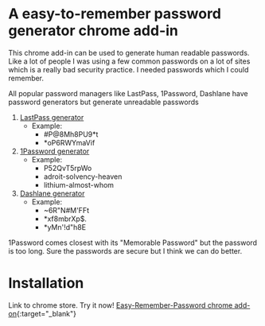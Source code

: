 # A easy-to-remember password generator chrome add-in
This chrome add-in can be used to generate human readable passwords. Like a lot of people I was using a few common passwords on a lot of sites which is a really bad security practice. I needed passwords which I could remember.

All popular password managers like LastPass, 1Password, Dashlane have password generators but generate unreadable passwords

 1. [LastPass generator](https://www.lastpass.com/password-generator)
	 - Example: 
		 - #P@8Mh8PU9*t
		 - *oP6RWYmaVif  	
 2. [1Password generator](https://1password.com/password-generator/)
	 - Example:
		 - P52QvT5rpWo
		 - adroit-solvency-heaven 
		 - lithium-almost-whom
 3. [Dashlane generator](https://www.dashlane.com/features/password-generator)
	 - Example:
		 - ~6R"N#M'FFt 
		 - *xf8mbrXp$.
		 - *yMn'!d"h8E

1Password comes closest with its "Memorable Password" but the password is too long. Sure the passwords are secure but I think we can do better. 

# Installation
Link to chrome store. Try it now!
[Easy-Remember-Password chrome add-on](https://chrome.google.com/webstore/detail/easy-to-remember-password/ghjkkmcnhfbkboghadcdemdkapnfiddp?hl=en){:target="_blank"}
<!--stackedit_data:
eyJoaXN0b3J5IjpbMTM5ODEyOTk4LC0xODIwMzk5LDEwODU1OD
A4MjcsMjA3MTE5NTEwNiw4OTMzMjgxMTUsMTg1MDY5NDA5OCwt
MzgxNzgyOTkwLDE5MTk4NTk3NTMsLTIwOTM2NDQ0NThdfQ==
-->